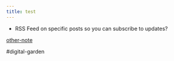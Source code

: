 ```yaml
---
title: test
---
```


- RSS Feed on specific posts so you can subscribe to updates?

[other-note](other-note.md)

\#digital-garden
